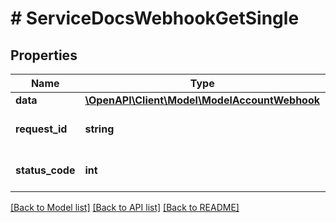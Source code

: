 # # ServiceDocsWebhookGetSingle

## Properties

Name | Type | Description | Notes
------------ | ------------- | ------------- | -------------
**data** | [**\OpenAPI\Client\Model\ModelAccountWebhook**](ModelAccountWebhook.md) |  | [optional]
**request_id** | **string** | Unique id for each request | [optional]
**status_code** | **int** | HTTP response status code | [optional]

[[Back to Model list]](../../README.md#models) [[Back to API list]](../../README.md#endpoints) [[Back to README]](../../README.md)
